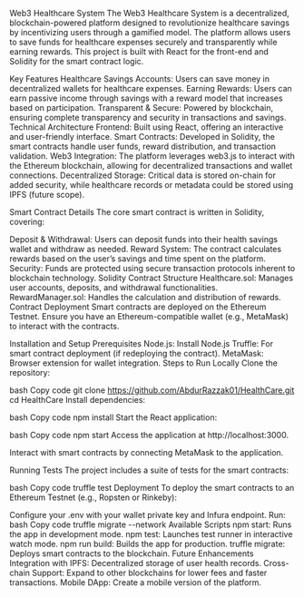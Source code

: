 Web3 Healthcare System
The Web3 Healthcare System is a decentralized, blockchain-powered platform designed to revolutionize healthcare savings by incentivizing users through a gamified model. The platform allows users to save funds for healthcare expenses securely and transparently while earning rewards. This project is built with React for the front-end and Solidity for the smart contract logic.

Key Features
Healthcare Savings Accounts: Users can save money in decentralized wallets for healthcare expenses.
Earning Rewards: Users can earn passive income through savings with a reward model that increases based on participation.
Transparent & Secure: Powered by blockchain, ensuring complete transparency and security in transactions and savings.
Technical Architecture
Frontend: Built using React, offering an interactive and user-friendly interface.
Smart Contracts: Developed in Solidity, the smart contracts handle user funds, reward distribution, and transaction validation.
Web3 Integration: The platform leverages web3.js to interact with the Ethereum blockchain, allowing for decentralized transactions and wallet connections.
Decentralized Storage: Critical data is stored on-chain for added security, while healthcare records or metadata could be stored using IPFS (future scope).

Smart Contract Details
The core smart contract is written in Solidity, covering:

Deposit & Withdrawal: Users can deposit funds into their health savings wallet and withdraw as needed.
Reward System: The contract calculates rewards based on the user’s savings and time spent on the platform.
Security: Funds are protected using secure transaction protocols inherent to blockchain technology.
Solidity Contract Structure
Healthcare.sol: Manages user accounts, deposits, and withdrawal functionalities.
RewardManager.sol: Handles the calculation and distribution of rewards.
Contract Deployment
Smart contracts are deployed on the Ethereum Testnet. Ensure you have an Ethereum-compatible wallet (e.g., MetaMask) to interact with the contracts.

Installation and Setup
Prerequisites
Node.js: Install Node.js
Truffle: For smart contract deployment (if redeploying the contract).
MetaMask: Browser extension for wallet integration.
Steps to Run Locally
Clone the repository:

bash
Copy code
git clone https://github.com/AbdurRazzak01/HealthCare.git
cd HealthCare
Install dependencies:

bash
Copy code
npm install
Start the React application:

bash
Copy code
npm start
Access the application at http://localhost:3000.

Interact with smart contracts by connecting MetaMask to the application.

Running Tests
The project includes a suite of tests for the smart contracts:

bash
Copy code
truffle test
Deployment
To deploy the smart contracts to an Ethereum Testnet (e.g., Ropsten or Rinkeby):

Configure your .env with your wallet private key and Infura endpoint.
Run:
bash
Copy code
truffle migrate --network <network-name>
Available Scripts
npm start: Runs the app in development mode.
npm test: Launches test runner in interactive watch mode.
npm run build: Builds the app for production.
truffle migrate: Deploys smart contracts to the blockchain.
Future Enhancements
Integration with IPFS: Decentralized storage of user health records.
Cross-chain Support: Expand to other blockchains for lower fees and faster transactions.
Mobile DApp: Create a mobile version of the platform.
